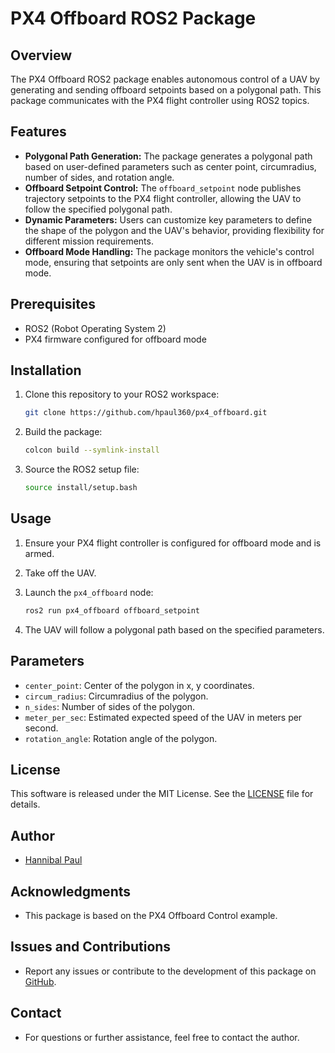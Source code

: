 # PX4 Offboard ROS2 Package

## Overview
The PX4 Offboard ROS2 package enables autonomous control of a UAV by generating and sending offboard setpoints based on a polygonal path. This package communicates with the PX4 flight controller using ROS2 topics.

## Features
- **Polygonal Path Generation:** The package generates a polygonal path based on user-defined parameters such as center point, circumradius, number of sides, and rotation angle.
- **Offboard Setpoint Control:** The `offboard_setpoint` node publishes trajectory setpoints to the PX4 flight controller, allowing the UAV to follow the specified polygonal path.
- **Dynamic Parameters:** Users can customize key parameters to define the shape of the polygon and the UAV's behavior, providing flexibility for different mission requirements.
- **Offboard Mode Handling:** The package monitors the vehicle's control mode, ensuring that setpoints are only sent when the UAV is in offboard mode.

## Prerequisites
- ROS2 (Robot Operating System 2)
- PX4 firmware configured for offboard mode

## Installation
1. Clone this repository to your ROS2 workspace:

    ```bash
    git clone https://github.com/hpaul360/px4_offboard.git
    ```

2. Build the package:

    ```bash
    colcon build --symlink-install
    ```

3. Source the ROS2 setup file:

    ```bash
    source install/setup.bash
    ```

## Usage
1. Ensure your PX4 flight controller is configured for offboard mode and is armed.
2. Take off the UAV.
3. Launch the `px4_offboard` node:

    ```bash
    ros2 run px4_offboard offboard_setpoint
    ```

4. The UAV will follow a polygonal path based on the specified parameters.

## Parameters
- `center_point`: Center of the polygon in x, y coordinates.
- `circum_radius`: Circumradius of the polygon.
- `n_sides`: Number of sides of the polygon.
- `meter_per_sec`: Estimated expected speed of the UAV in meters per second.
- `rotation_angle`: Rotation angle of the polygon.


## License
This software is released under the MIT License. See the [LICENSE](LICENSE) file for details.

## Author
- [Hannibal Paul](https://github.com/hpaul360)

## Acknowledgments
- This package is based on the PX4 Offboard Control example.

## Issues and Contributions
- Report any issues or contribute to the development of this package on [GitHub](https://github.com/hpaul360/px4_offboard).

## Contact
- For questions or further assistance, feel free to contact the author.

